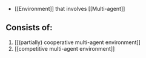 - [[Environment]] that involves [[Multi-agent]]

## Consists of:
1. [[(partially) cooperative multi-agent environment]]
2. [[competitive multi-agent environment]]



